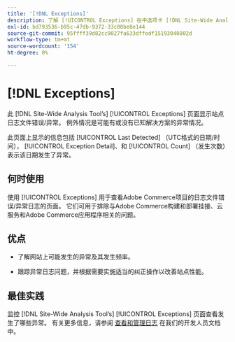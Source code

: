 ```yaml
---
title: '[!DNL Exceptions]'
description: 了解 [!UICONTROL Exceptions] 在中选项卡 [!DNL Site-Wide Analysis Tool]，以及何时使用它、它的好处和最佳实践。
exl-id: bd793536-b95c-47db-9372-33c00be8e144
source-git-commit: 95ffff39d82cc9027fa633dffedf15193040802d
workflow-type: tm+mt
source-wordcount: '154'
ht-degree: 0%

---
```


# [!DNL Exceptions]

此 [!DNL Site-Wide Analysis Tool’s] [!UICONTROL Exceptions] 页面显示站点日志文件错误/异常。 例外情况是可能有或没有已知解决方案的异常情况。

此页面上显示的信息包括 [!UICONTROL Last Detected] （UTC格式的日期/时间）， [!UICONTROL Exception Detail]、和 [!UICONTROL Count] （发生次数）表示该日期发生了异常。

## 何时使用

使用 [!UICONTROL Exceptions] 用于查看Adobe Commerce项目的日志文件错误/异常日志的页面。 它们可用于排除与Adobe Commerce构建和部署挂接、云服务和Adobe Commerce应用程序相关的问题。

## 优点

* 了解网站上可能发生的异常及其发生频率。

* 跟踪异常日志问题，并根据需要实施适当的纠正操作以改善站点性能。

## 最佳实践

监控 [!DNL Site-Wide Analysis Tool’s] [!UICONTROL Exceptions] 页面查看发生了哪些异常。 有关更多信息，请参阅 [查看和管理日志](https://devdocs.magento.com/cloud/project/log-locations.html) 在我们的开发人员文档中。
